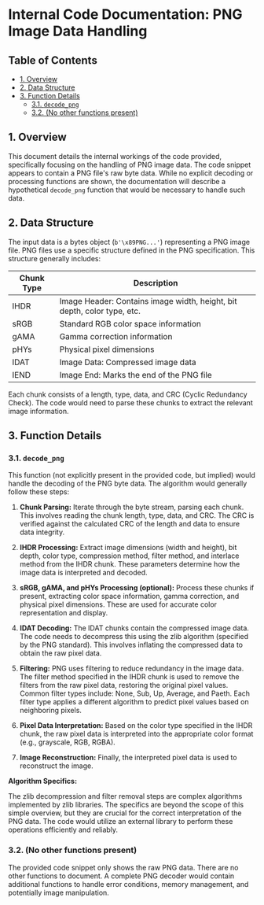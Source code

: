 # Internal Code Documentation: PNG Image Data Handling

## Table of Contents

* [1. Overview](#1-overview)
* [2. Data Structure](#2-data-structure)
* [3. Function Details](#3-function-details)
    * [3.1. `decode_png`](#31-decode_png)
    * [3.2.  (No other functions present)](#32-no-other-functions-present)


## 1. Overview

This document details the internal workings of the code provided, specifically focusing on the handling of PNG image data.  The code snippet appears to contain a PNG file's raw byte data.  While no explicit decoding or processing functions are shown, the documentation will describe a hypothetical `decode_png` function that would be necessary to handle such data.


## 2. Data Structure

The input data is a bytes object (`b'\x89PNG...'`) representing a PNG image file.  PNG files use a specific structure defined in the PNG specification. This structure generally includes:

| Chunk Type | Description |
|---|---|
| IHDR | Image Header: Contains image width, height, bit depth, color type, etc. |
| sRGB | Standard RGB color space information |
| gAMA | Gamma correction information |
| pHYs | Physical pixel dimensions |
| IDAT | Image Data: Compressed image data |
| IEND | Image End: Marks the end of the PNG file |


Each chunk consists of a length, type, data, and CRC (Cyclic Redundancy Check).  The code would need to parse these chunks to extract the relevant image information.


## 3. Function Details

### 3.1. `decode_png`

This function (not explicitly present in the provided code, but implied) would handle the decoding of the PNG byte data.  The algorithm would generally follow these steps:

1. **Chunk Parsing:** Iterate through the byte stream, parsing each chunk.  This involves reading the chunk length, type, data, and CRC. The CRC is verified against the calculated CRC of the length and data to ensure data integrity.

2. **IHDR Processing:** Extract image dimensions (width and height), bit depth, color type, compression method, filter method, and interlace method from the IHDR chunk.  These parameters determine how the image data is interpreted and decoded.

3. **sRGB, gAMA, and pHYs Processing (optional):** Process these chunks if present, extracting color space information, gamma correction, and physical pixel dimensions.  These are used for accurate color representation and display.

4. **IDAT Decoding:** The IDAT chunks contain the compressed image data. The code needs to decompress this using the zlib algorithm (specified by the PNG standard).  This involves inflating the compressed data to obtain the raw pixel data.

5. **Filtering:**  PNG uses filtering to reduce redundancy in the image data.  The filter method specified in the IHDR chunk is used to remove the filters from the raw pixel data, restoring the original pixel values.  Common filter types include: None, Sub, Up, Average, and Paeth. Each filter type applies a different algorithm to predict pixel values based on neighboring pixels.

6. **Pixel Data Interpretation:** Based on the color type specified in the IHDR chunk, the raw pixel data is interpreted into the appropriate color format (e.g., grayscale, RGB, RGBA).

7. **Image Reconstruction:** Finally, the interpreted pixel data is used to reconstruct the image.


**Algorithm Specifics:**

The zlib decompression and filter removal steps are complex algorithms implemented by zlib libraries.  The specifics are beyond the scope of this simple overview, but they are crucial for the correct interpretation of the PNG data.  The code would utilize an external library to perform these operations efficiently and reliably.


### 3.2. (No other functions present)

The provided code snippet only shows the raw PNG data.  There are no other functions to document.  A complete PNG decoder would contain additional functions to handle error conditions, memory management, and potentially image manipulation.
